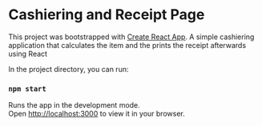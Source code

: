 # Cashiering and Receipt Page
This project was bootstrapped with [Create React App](https://github.com/facebook/create-react-app).
A simple cashiering application that calculates the item and the prints the receipt afterwards using React

In the project directory, you can run:
### `npm start`

Runs the app in the development mode.\
Open [http://localhost:3000](http://localhost:3000) to view it in your browser.
